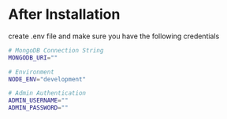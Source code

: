 # After Installation

create .env file and make sure you have the following credentials

```bash
# MongoDB Connection String
MONGODB_URI=""

# Environment
NODE_ENV="development"

# Admin Authentication
ADMIN_USERNAME=""
ADMIN_PASSWORD=""

```
